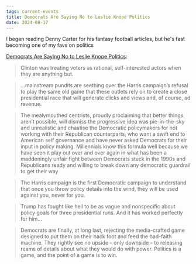 ```yaml
---
tags: current-events
title: Democrats Are Saying No to Leslie Knope Politics
date: 2024-08-17
---
```


I began reading Denny Carter for his fantasy football articles, but he's fast becoming one of my favs on politics

[Democrats Are Saying No to Leslie Knope Politics](https://bad-faith-times.ghost.io/democrats-are-saying-no-to-leslie-knope-politics/):

> Clinton was treating voters as rational, self-interested actors when they are anything but.

> ...mainstream pundits are seething over the Harris campaign’s refusal to play the same old game that these outlets rely on to create a close presidential race that will generate clicks and views and, of course, ad revenue. 

> The mealymouthed centrists, proudly proclaiming that better things aren’t possible, will dismiss the progressive idea was pie-in-the-sky and unrealistic and chastise the Democratic policymakers for not working with their Republican counterparts, who want a swift end to American self governance and have never asked Democrats for their input in policy making. Millennials know this formula well because we have seen it play out over and over again in what has been a maddeningly unfair fight between Democrats stuck in the 1990s and Republicans ready and willing to break down any democratic guardrail to get their way

> The Harris campaign is the first Democratic campaign to understand that once you throw policy details into the wind, they will be used against you, never for you. 

> Trump has fought like hell to be as vague and nonspecific about policy goals for three presidential runs. And it has worked perfectly for him...

> Democrats are finally, at long last, rejecting the media-crafted game designed to put them on their back foot and feed the bad-faith machine. They rightly see no upside – only downside – to releasing reams of details about what they would do with power. Politics is a game, and the point of a game is to win.